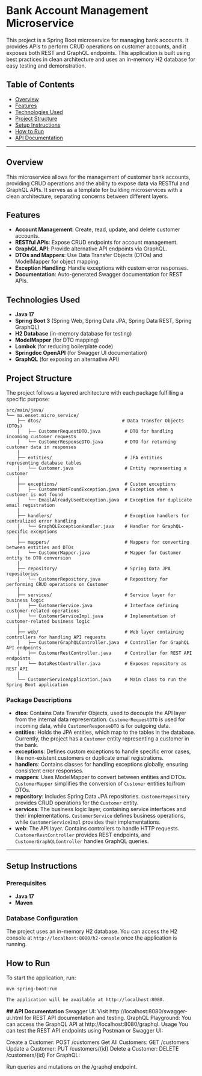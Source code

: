 # Bank Account Management Microservice

This project is a Spring Boot microservice for managing bank accounts. It provides APIs to perform CRUD operations on customer accounts, and it exposes both REST and GraphQL endpoints. This application is built using best practices in clean architecture and uses an in-memory H2 database for easy testing and demonstration.

## Table of Contents
- [Overview](#overview)
- [Features](#features)
- [Technologies Used](#technologies-used)
- [Project Structure](#project-structure)
- [Setup Instructions](#setup-instructions)
- [How to Run](#how-to-run)
- [API Documentation](#api-documentation)


---

## Overview

This microservice allows for the management of customer bank accounts, providing CRUD operations and the ability to expose data via RESTful and GraphQL APIs. It serves as a template for building microservices with a clean architecture, separating concerns between different layers.

## Features
- **Account Management**: Create, read, update, and delete customer accounts.
- **RESTful APIs**: Expose CRUD endpoints for account management.
- **GraphQL API**: Provide alternative API endpoints via GraphQL.
- **DTOs and Mappers**: Use Data Transfer Objects (DTOs) and ModelMapper for object mapping.
- **Exception Handling**: Handle exceptions with custom error responses.
- **Documentation**: Auto-generated Swagger documentation for REST APIs.

## Technologies Used
- **Java 17**
- **Spring Boot 3** (Spring Web, Spring Data JPA, Spring Data REST, Spring GraphQL)
- **H2 Database** (in-memory database for testing)
- **ModelMapper** (for DTO mapping)
- **Lombok** (for reducing boilerplate code)
- **Springdoc OpenAPI** (for Swagger UI documentation)
- **GraphQL** (for exposing an alternative API)

## Project Structure

The project follows a layered architecture with each package fulfilling a specific purpose:

```plaintext
src/main/java/
└── ma.enset.micro_service/
    ├── dtos/                              # Data Transfer Objects (DTOs)
    │   ├── CustomerRequestDTO.java         # DTO for handling incoming customer requests
    │   └── CustomerResponseDTO.java        # DTO for returning customer data in responses
    │
    ├── entities/                           # JPA entities representing database tables
    │   └── Customer.java                   # Entity representing a customer
    │
    ├── exceptions/                         # Custom exceptions
    │   ├── CustomerNotFoundException.java  # Exception when a customer is not found
    │   └── EmailAlreadyUsedException.java  # Exception for duplicate email registration
    │
    ├── handlers/                           # Exception handlers for centralized error handling
    │   └── GraphQLExceptionHandler.java    # Handler for GraphQL-specific exceptions
    │
    ├── mappers/                            # Mappers for converting between entities and DTOs
    │   └── CustomerMapper.java             # Mapper for Customer entity to DTO conversion
    │
    ├── repository/                         # Spring Data JPA repositories
    │   └── CustomerRepository.java         # Repository for performing CRUD operations on Customer
    │
    ├── services/                           # Service layer for business logic
    │   ├── CustomerService.java            # Interface defining customer-related operations
    │   └── CustomerServiceImpl.java        # Implementation of customer-related business logic
    │
    ├── web/                                # Web layer containing controllers for handling API requests
    │   ├── CustomerGraphQLController.java  # Controller for GraphQL API endpoints
    │   ├── CustomerRestController.java     # Controller for REST API endpoints
    │   └── DataRestController.java         # Exposes repository as REST API
    │
    └── CustomerServiceApplication.java     # Main class to run the Spring Boot application
```

### Package Descriptions

- **dtos**: Contains Data Transfer Objects, used to decouple the API layer from the internal data representation. `CustomerRequestDTO` is used for incoming data, while `CustomerResponseDTO` is for outgoing data.
- **entities**: Holds the JPA entities, which map to the tables in the database. Currently, the project has a `Customer` entity representing a customer in the bank.
- **exceptions**: Defines custom exceptions to handle specific error cases, like non-existent customers or duplicate email registrations.
- **handlers**: Contains classes for handling exceptions globally, ensuring consistent error responses.
- **mappers**: Uses ModelMapper to convert between entities and DTOs. `CustomerMapper` simplifies the conversion of `Customer` entities to/from DTOs.
- **repository**: Includes Spring Data JPA repositories. `CustomerRepository` provides CRUD operations for the `Customer` entity.
- **services**: The business logic layer, containing service interfaces and their implementations. `CustomerService` defines business operations, while `CustomerServiceImpl` provides their implementations.
- **web**: The API layer. Contains controllers to handle HTTP requests. `CustomerRestController` provides REST endpoints, and `CustomerGraphQLController` handles GraphQL queries.

---

## Setup Instructions

### Prerequisites
- **Java 17**
- **Maven**



### Database Configuration
The project uses an in-memory H2 database. You can access the H2 console at `http://localhost:8080/h2-console` once the application is running.


## How to Run

To start the application, run:
```bash
mvn spring-boot:run

The application will be available at http://localhost:8080.
```
**## API Documentation**
Swagger UI: Visit http://localhost:8080/swagger-ui.html for REST API documentation and testing.
GraphQL Playground: You can access the GraphQL API at http://localhost:8080/graphql.
Usage
You can test the REST API endpoints using Postman or Swagger UI:

Create a Customer: POST /customers
Get All Customers: GET /customers
Update a Customer: PUT /customers/{id}
Delete a Customer: DELETE /customers/{id}
For GraphQL:

Run queries and mutations on the /graphql endpoint.

